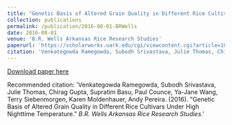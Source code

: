 ```yaml
---
title: "Genetic Basis of Altered Grain Quality in Different Rice Cultivars Under High Nighttime Temperature"
collection: publications
permalink: /publication/2016-08-01-BRWells
date: 2016-08-01
venue: 'B.R. Wells Arkansas Rice Research Studies'
paperurl: 'https://scholarworks.uark.edu/cgi/viewcontent.cgi?article=1019&context=aaesser'
citation: 'Venkategowda Ramegowda, Subodh Srivastava, Julie Thomas, Chirag Gupta, Supratim Basu, Paul Counce, Ya-Jane Wang, Terry Siebenmorgen, Karen Moldenhauer, Andy Pereira. (2016). &quot;Genetic Basis of Altered Grain Quality in Different Rice Cultivars Under High Nighttime Temperature.&quot; <i>B.R. Wells Arkansas Rice Research Studies</i>.'
---
```


[Download paper here](https://scholarworks.uark.edu/cgi/viewcontent.cgi?article=1019&context=aaesser)

Recommended citation: 'Venkategowda Ramegowda, Subodh Srivastava, Julie Thomas, Chirag Gupta, Supratim Basu, Paul Counce, Ya-Jane Wang, Terry Siebenmorgen, Karen Moldenhauer, Andy Pereira. (2016). &quot;Genetic Basis of Altered Grain Quality in Different Rice Cultivars Under High Nighttime Temperature.&quot; <i>B.R. Wells Arkansas Rice Research Studies</i>.'